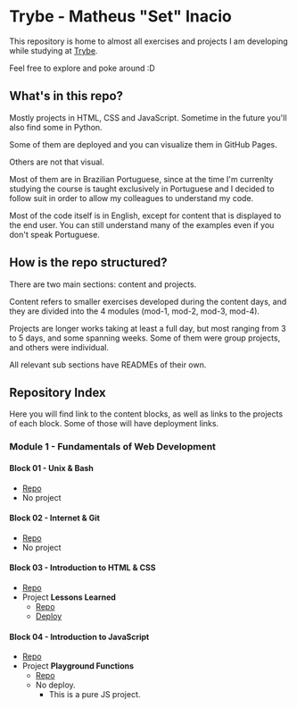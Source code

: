 # Trybe - Matheus "Set" Inacio

This repository is home to almost all exercises and projects I am developing while studying at [Trybe](https://betrybe.com).

Feel free to explore and poke around :D

## What's in this repo?

Mostly projects in HTML, CSS and JavaScript. Sometime in the future you'll also find some in Python.

Some of them are deployed and you can visualize them in GitHub Pages.

Others are not that visual.

Most of them are in Brazilian Portuguese, since at the time I'm currenlty studying the course is taught exclusively in Portuguese and I decided to follow suit in order to allow my colleagues to understand my code.

Most of the code itself is in English, except for content that is displayed to the end user. You can still understand many of the examples even if you don't speak Portuguese.

## How is the repo structured?

There are two main sections: content and projects.

Content refers to smaller exercises developed during the content days, and they are divided into the 4 modules (mod-1, mod-2, mod-3, mod-4).

Projects are longer works taking at least a full day, but most ranging from 3 to 5 days, and some spanning weeks. Some of them were group projects, and others were individual.

All relevant sub sections have READMEs of their own.

## Repository Index

Here you will find link to the content blocks, as well as links to the projects of each block. Some of those will have deployment links.

### Module 1 - Fundamentals of Web Development

#### Block 01 - Unix & Bash

* [Repo](https://github.com/heyset/Trybe/tree/main/mod-1/bloco-01/)
* No project
  
#### Block 02 - Internet & Git

* [Repo](https://github.com/heyset/Trybe/tree/main/mod-1/bloco-02/)
* No project

#### Block 03 - Introduction to HTML & CSS

* [Repo](https://github.com/heyset/Trybe/tree/main/mod-1/bloco-03/)
* Project **Lessons Learned**
  * [Repo](https://github.com/heyset/sd011-project-lessons-learned)
  * [Deploy](https://heyset.github.io/sd011-project-lessons-learned/)

#### Block 04 - Introduction to JavaScript

* [Repo](https://github.com/heyset/Trybe/tree/main/mod-1/bloco-04/)
* Project **Playground Functions**
  * [Repo](https://github.com/heyset/sd-011-project-playground-functions)
  * No deploy.
    * This is a pure JS project.



